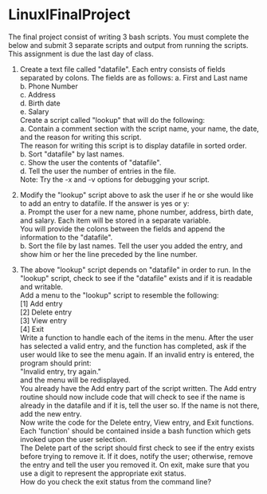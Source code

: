 # LinuxIFinalProject
The final project consist of writing 3 bash scripts.  You must complete the below and submit 3 separate scripts and output from running the scripts. This assignment is due the last day of class.

1. Create a text file called "datafile". Each entry consists of fields separated by colons. The fields are as follows:
  a. First and Last name  
  b. Phone Number  
  c. Address  
  d. Birth date  
  e. Salary  
Create a script called "lookup" that will do the following:  
  a. Contain a comment section with the script name, your name, the date, and the reason for writing this script.  
		The reason for writing this script is to display datafile in sorted order.  
  b. Sort "datafile" by last names.  
  c. Show the user the contents of "datafile".  
  d. Tell the user the number of entries in the file.  
  Note: Try the -x and -v options for debugging your script.  

2. Modify the "lookup" script above to ask the user if he or she would like to add an entry to datafile.  If the answer is yes or y:  
  a. Prompt the user for a new name, phone number, address, birth date, and salary. Each item will be stored in a separate variable.  
		You will provide the colons between the fields and append the information to the "datafile".  
  b. Sort the file by last names.  Tell the user you added the entry, and show him or her the line preceded by the line number.  

3. The above "lookup" script depends on "datafile" in order to run.  In the "lookup" script, check to see if the "datafile" exists and if it is readable and writable.  
		Add a menu to the "lookup" script to resemble the following:  
	[1] Add entry  
	[2] Delete entry  
	[3] View entry  
	[4] Exit  
  Write a function to handle each of the items in the menu. After the user has selected a valid entry, and the function has completed, ask if the user would like to see the menu again.  If an invalid entry is entered, the program should print:  
    "Invalid entry, try again."  
    and the menu will be redisplayed.  
You already have the Add entry part of the script written. The Add entry routine should now include code that will check to see if the name is already in the datafile and if it is, tell the user so. If the name is not there, add the new entry.  
Now write the code for the Delete entry, View entry, and Exit functions. Each 'function' should be contained inside a bash function which gets invoked upon the user selection.  
The Delete part of the script should first check to see if the entry exists before trying to remove it.  If it does, notify the user; otherwise, remove the entry and tell the user you removed it. On exit, make sure that you use a digit to represent the appropriate exit status.  
How do you check the exit status from the command line?
